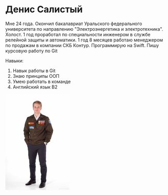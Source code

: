 Денис Салистый
===
 Мне 24 года. Окончил бакалавриат Уральского федерального университета
по направлению "Электроэнергетика и электротехника".
Холост. 1 год проработал по специальности инженером в службе релейной защиты
и автоматики. 1 год 8 месяцев работаю менеджером по продажам в компании 
СКБ Контур.
Программирую на Swift. Пишу курсовую работу по Git

Навыки:
1. Навык работы в Git
2. Знаю принципы ООП
3. Умею работать в команде
4. Английский язык B2
 
![img/0EL1SImVYiY.jpg](img/0EL1SImVYiY.jpg)

